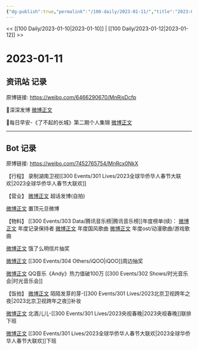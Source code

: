 ```yaml
---
{"dg-publish":true,"permalink":"/100-daily/2023-01-11/","title":"2023-01-11"}
---
```



<< [[100 Daily/2023-01-10\|2023-01-10]] | [[100 Daily/2023-01-12\|2023-01-12]] >>

# 2023-01-11

## 资讯站 记录

原博链接: https://weibo.com/6466290670/MnRjsDcfp

🌟深深发博 [微博正文](https://weibo.com/detail/4856849284991097)

🌟每日早安-《了不起的长城》第二期个人集锦 [微博正文](https://weibo.com/detail/4856647745011951)

---
## Bot 记录

原博链接: https://weibo.com/7452765754/MnRcx0NkX

【行程】
录制湖南卫视[[300 Events/301 Lives/2023全球华侨华人春节大联欢\|2023全球华侨华人春节大联欢]]

【营业】
[微博正文](https://m.weibo.cn/1736988591/4856846395378091) 超话发博(自拍)

[微博正文](https://m.weibo.cn/1736988591/4852890809667266) 置顶元旦微博

【物料】
[[300 Events/303 Data/腾讯音乐榜\|腾讯音乐榜]]年度榜单(续)：
[微博正文](https://m.weibo.cn/6733257358/4856680745009965) 年度记录保持者
[微博正文](https://m.weibo.cn/6733257358/4856690752620240) 年度国风歌曲
[微博正文](https://m.weibo.cn/6733257358/4856698916047517) 年度ost/动漫歌曲/游戏歌曲

[微博正文](https://m.weibo.cn/7756461320/4856667764954982) 饿了么明信片抽奖

[微博正文](https://m.weibo.cn/7769324117/4856685073796205) [[300 Events/304 Others/iQOO\|iQOO]]周边抽奖

[微博正文](https://m.weibo.cn/2169129705/4856766204220794) QQ音乐《Andy》热力值破100万 [[300 Events/302 Shows/时光音乐会\|时光音乐会]]

【饭拍】
[微博正文](https://m.weibo.cn/2284245305/4856811125475480) 陌陌发芽的芽-[[300 Events/301 Lives/2023北京卫视跨年之夜\|2023北京卫视跨年之夜]]补妆

[微博正文](https://m.weibo.cn/1952752357/4856149910488686) 北酒儿儿-[[300 Events/301 Lives/2023央视春晚\|2023央视春晚]]联排下班

[微博正文](https://m.weibo.cn/7499757193/4856840238929724) [[300 Events/301 Lives/2023全球华侨华人春节大联欢\|2023全球华侨华人春节大联欢]]下班

